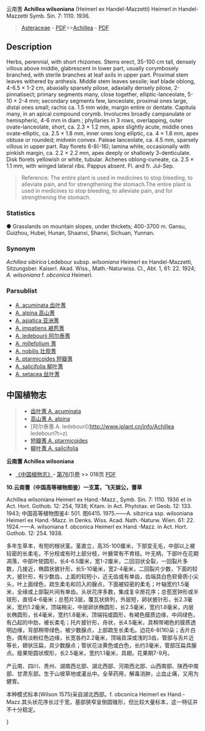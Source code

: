 云南蓍 **Achillea wilsoniana** (Heimerl ex Handel-Mazzetti) Heimerl in Handel-Mazzetti Symb. Sin. 7: 1110. 1936.

> [Asteraceae](http://www.iplant.cn/info/Asteraceae?t=foc) - [PDF](http://www.iplant.cn/foc/pdf/Asteraceae.pdf)>>[Achillea](Achillea-蓍属.md) - [PDF](http://www.iplant.cn/foc/pdf/Achillea.pdf)

## Description

Herbs, perennial, with short rhizomes. Stems erect, 35-100 cm tall, densely villous above middle, glabrescent in lower part, usually corymbosely branched, with sterile branches at leaf axils in upper part. Proximal stem leaves withered by anthesis. Middle stem leaves sessile; leaf blade oblong, 4-6.5 × 1-2 cm, abaxially sparsely pilose, adaxially densely pilose, 2-pinnatisect; primary segments many, close together, elliptic-lanceolate, 5-10 × 2-4 mm; secondary segments few, lanceolate, proximal ones large, distal ones small; rachis ca. 1.5 mm wide, margin entire or dentate. Capitula many, in an apical compound corymb. Involucres broadly campanulate or hemispheric, 4-6 mm in diam.; phyllaries in 3 rows, overlapping, outer ovate-lanceolate, short, ca. 2.3 × 1.2 mm, apex slightly acute, middle ones ovate-elliptic, ca. 2.5 × 1.8 mm, inner ones long elliptic, ca. 4 × 1.8 mm, apex obtuse or rounded; midvein convex. Paleae lanceolate, ca. 4.5 mm, sparsely villous in upper part. Ray florets 6-8(-16); lamina white, occasionally with pinkish margin, ca. 2.2 × 2.2 mm, apex deeply or shallowly 3-denticulate. Disk florets yellowish or white, tubular. Achenes oblong-cuneate, ca. 2.5 × 1.1 mm, with winged lateral ribs. Pappus absent. Fl. and fr. Jul-Sep.

> Reference: 
> The entire plant is used in medicines to stop bleeding, to alleviate pain, and for strengthening the stomach.The entire plant is used in medicines to stop bleeding, to alleviate pain, and for strengthening the stomach.

### Statistics
● Grasslands on mountain slopes, under thickets; 400-3700 m. Gansu, Guizhou, Hubei, Hunan, Shaanxi, Shanxi, Sichuan, Yunnan.

### Synonym
*Achillea sibirica* Ledebour subsp. *wilsoniana* Heimerl ex Handel-Mazzetti, Sitzungsber. Kaiserl. Akad. Wiss., Math.-Naturwiss. Cl., Abt. 1, 61: 22. 1924; *A. wilsoniana* f. *obconica* Heimerl.

### Parsublist

* [A.  acuminata  齿叶蓍](Achillea-acuminata-齿叶蓍.md)
* [A.  alpina  高山蓍](Achillea-alpina-高山蓍.md)
* [A.  asiatica  亚洲蓍](Achillea-asiatica-亚洲蓍.md)
* [A.  impatiens  褐苞蓍](Achillea-impatiens-褐苞蓍.md)
* [A.  ledebourii  阿尔泰蓍](Achillea-ledebourii-阿尔泰蓍.md)
* [A.  millefolium  蓍](Achillea-millefolium-蓍.md)
* [A.  nobilis  壮观蓍](Achillea-nobilis-壮观蓍.md)
* [A.  ptarmicoides  短瓣蓍](Achillea-ptarmicoides-短瓣蓍.md)
* [A.  salicifolia  柳叶蓍](Achillea-salicifolia-柳叶蓍.md)
* [A.  setacea  丝叶蓍](Achillea-setacea-丝叶蓍.md)

## 中国植物志

> * [齿叶蓍  A.  acuminata](Achillea-acuminata-齿叶蓍.md)
> * [高山蓍  A.  alpina](Achillea-alpina-高山蓍.md)
> * [阿尔泰蓍  A.  ledebouri](http://www.iplant.cn/info/Achillea ledebouri?t=z)
> * [短瓣蓍  A.  ptarmicoides](Achillea-ptarmicoides-短瓣蓍.md)
> * [柳叶蓍  A.  salicifolia](Achillea-salicifolia-柳叶蓍.md)

**云南蓍 Achillea wilsoniana**

* [《中国植物志》](http://www.iplant.cn/frps)- [第76(1)卷](http://www.iplant.cn/frps/vol/76(1)) >> 018页 [PDF](http://www.iplant.cn/frps/pdf/76(1)/018.PDF)

**10.云南蓍（中国高等植物图鉴）一支蒿，飞天娱公，蓍草**

Achillea wilsoniana Heimerl ex Hand.-Mazz., Symb. Sin. 7: 1110. 1936 et in Act. Hort. Gothob. 12: 254, 1938; Kitam. in Act. Phytotax. et Geob. 12: 133. 1943; 中国高等植物图鉴4: 501. 图6415. 1975.——A. sibzrica ssp. wilsoniana Heimerl ex Hand.-Mazz. in Denks. Wiss. Acad. Nath.-Naturw. Wien. 61: 22. 1924.——A. wilsoniana f. obconica Heimerl ex Hand.-Mazz. in Act. Hort. Gothob. 12: 254. 1938.

多年生草本，有短的根状茎。茎直立，高35-100厘米，下部变无毛，中部以上被较密的长柔毛，不分枝或有时上部分枝，叶腋常有不育枝。叶无柄，下部叶在花期凋落，中部叶矩圆形，长4-6.5厘米，宽1-2厘米，二回羽状全裂，一回裂片多数，几接近，椭圆状披针形，长5-10毫米，宽2-4毫米，二回裂片少数，下面的较大，披针形，有少数齿，上面的较短小，近无齿或有单齿，齿端具白色软骨质小尖头，叶上面绿色，疏生柔毛和凹入的腺点，下面被较密的柔毛；叶轴宽约1.5毫米，全缘或上部裂片间有单齿。头状花序多数，集成复伞房花序；总苞宽钟形或半球形，直径4-6毫米；总苞片3层，覆瓦状排列，外层短，卵状披针形，长2.3毫米，宽约1.2毫米，顶端稍尖，中层卵状椭圆形，长2.5毫米，宽约1.8毫米，内层长椭圆形，长4毫米，宽约1.8毫米，顶端钝或圆形，有褐色膜质边缘，中间绿色，有凸起的中肋，被长柔毛；托片披针形，舟状，长4.5毫米，具稍带褐色的膜质透明边缘，背部稍带绿色，被少数腺点，上部疏生长柔毛。边花6-8(16)朵；舌片白色，偶有淡粉红色边缘，长宽各约2.2毫米，顶端具深或浅的3齿，管部与舌片近等长，翅状压扁，具少数腺点；管状花淡黄色或白色，长约3毫米，管部压扁具腺点。瘦果矩圆状楔形，长2.5毫米，宽约1.1毫米，具翅。花果期7-9月。

产云南、四川、贵州、湖南西北部、湖北西部、河南西北部、山西南部、陕西中南部、甘肃东部。生于山坡草地或灌丛中。全草药用，解毒消肿，止血止痛，又用为健胃。

本种模式标本(Wilson 1575)采自湖北西部。f. obconica Heimerl ex Hand.-Mazz.其头状花序长过于宽，基部狭窄呈倒圆锥形，但比较大量标本，这一特征并不十分稳定。

}